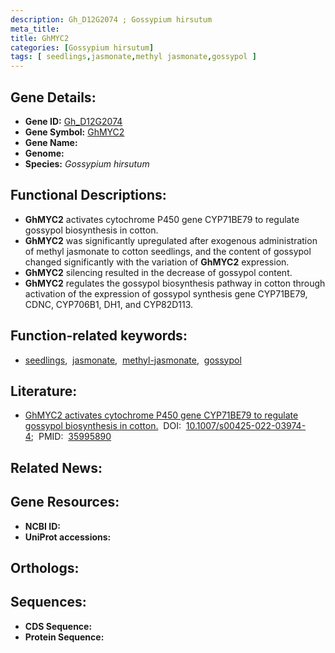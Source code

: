 ```yaml
---
description: Gh_D12G2074 ; Gossypium hirsutum
meta_title:
title: GhMYC2
categories: [Gossypium hirsutum]
tags: [ seedlings,jasmonate,methyl jasmonate,gossypol ]
---
```


## Gene Details:
- **Gene ID:** [Gh_D12G2074]()
- **Gene Symbol:** <u>GhMYC2</u>
- **Gene Name:** 
- **Genome:** []()
- **Species:** *Gossypium hirsutum*

## Functional Descriptions:
   - **GhMYC2** activates cytochrome P450 gene CYP71BE79 to regulate gossypol biosynthesis in cotton.
   - **GhMYC2** was significantly upregulated after exogenous administration of methyl jasmonate to cotton seedlings, and the content of gossypol changed significantly with the variation of **GhMYC2** expression.
   - **GhMYC2** silencing resulted in the decrease of gossypol content.
   - **GhMYC2** regulates the gossypol biosynthesis pathway in cotton through activation of the expression of gossypol synthesis gene CYP71BE79, CDNC, CYP706B1, DH1, and CYP82D113.

## Function-related keywords:
   - [seedlings](/tags/seedlings/),&nbsp;&nbsp;[jasmonate](/tags/jasmonate/),&nbsp;&nbsp;[methyl-jasmonate](/tags/methyl-jasmonate/),&nbsp;&nbsp;[gossypol](/tags/gossypol/)

## Literature:
   - [GhMYC2 activates cytochrome P450 gene CYP71BE79 to regulate gossypol biosynthesis in cotton.](https://doi.org/10.1007/s00425-022-03974-4)&nbsp;&nbsp;DOI:&nbsp;&nbsp;[10.1007/s00425-022-03974-4](https://doi.org/10.1007/s00425-022-03974-4);&nbsp;&nbsp;PMID:&nbsp;&nbsp;[35995890](https://pubmed.ncbi.nlm.nih.gov/35995890/)

## Related News:

## Gene Resources:
- **NCBI ID:**  [](https://www.ncbi.nlm.nih.gov/gene/?term=)
- **UniProt accessions:**  [](https://www.uniprot.org/uniprotkb//entry)

## Orthologs:

## Sequences:
- **CDS Sequence:**
- **Protein Sequence:**
